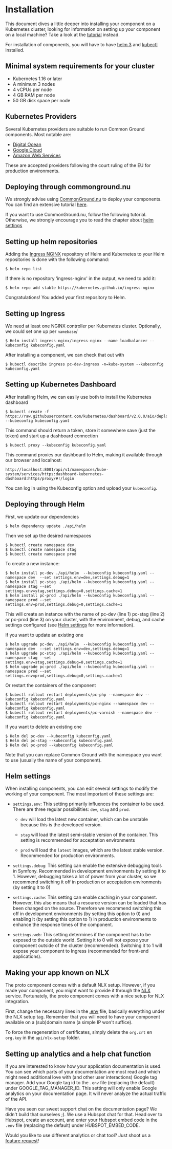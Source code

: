 # Installation
This document dives a little deeper into installing your component on a Kubernetes cluster, looking for information on setting up your component on a local machine? Take a look at the [tutorial](TUTORIAL.md) instead. 

For installation of components, you will have to have [helm 3](https://helm.sh) and [kubectl](https://kubernetes.io/docs/tasks/tools/install-kubectl/) installed.

## Minimal system requirements for your cluster
- Kubernetes 1.16 or later
- A minimum 3 nodes
- 4 vCPUs per node
- 4 GB RAM per node
- 50 GB disk space per node

## Kubernetes Providers
Several Kubernetes providers are suitable to run Common Ground components. Most notable are:

- [Digital Ocean](https://digitalocean.com)
- [Google Cloud](https://cloud.google.com)
- [Amazon Web Services](https://aws.amazon.com)

These are accepted providers following the court ruling of the EU for production environments.

## Deploying through commonground.nu

We strongly advise using [CommonGround.nu](https://commonground.nu) to deploy your components. You can find an extensive tutorial [here]().

If you want to use CommonGround.nu, follow the following tutorial. Otherwise, we strongly encourage you to read the chapter about [helm settings](INSTALLATION.md#Helm-settings)

## Setting up helm repositories

Adding the [Ingress NGINX](https://kubernetes.github.io/ingress-nginx/) repository of Helm and Kubernetes to your Helm repositories is done with  the following command:
```CLI
$ helm repo list
```

If there is no repository 'ingress-nginx' in the output, we need to add it:

```CLI
$ helm repo add stable https://kubernetes.github.io/ingress-nginx
```

Congratulations! You added your first repository to Helm.

## Setting up Ingress
We need at least one NGINX controller per Kubernetes cluster. Optionally, we could set one up per `namebase`/

```CLI
$ Helm install ingress-nginx/ingress-nginx --name loadbalancer --kubeconfig kubeconfig.yaml
```

After installing a component, we can check that out with 

```CLI
$ kubectl describe ingress pc-dev-ingress -n=kube-system --kubeconfig kubeconfig.yaml
```

## Setting up Kubernetes Dashboard
After installing Helm, we can easily use both to install the Kubernetes dashboard

```CLI
$ kubectl create -f https://raw.githubusercontent.com/kubernetes/dashboard/v2.0.0/aio/deploy/recommended.yaml --kubeconfig kubeconfig.yaml
```

This command should return a token, store it somewhere save (just the token) and start up a dashboard connection

```CLI
$ kubectl proxy --kubeconfig kubeconfig.yaml
```

This command proxies our dashboard to Helm, making it available through our browser and localhost:

```CLI
http://localhost:8001/api/v1/namespaces/kube-system/services/https:dashboard-kubernetes-dashboard:https/proxy/#!/login
```

You can log in using the Kubeconfig option and upload your `kubeconfig`.

## Deploying through Helm

First, we update our dependencies

```CLI
$ helm dependency update ./api/helm
```
Then we  set up the desired namespaces

```CLI
$ kubectl create namespace dev
$ kubectl create namespace stag
$ kubectl create namespace prod
```

To create a new instance:

```CLI
$ helm install pc-dev ./api/helm  --kubeconfig kubeconfig.yaml --namespace dev  --set settings.env=dev,settings.debug=1
$ helm install pc-stag ./api/helm --kubeconfig kubeconfig.yaml --namespace stag --set settings.env=stag,settings.debug=0,settings.cache=1
$ helm install pc-prod ./api/helm --kubeconfig kubeconfig.yaml --namespace prod --set settings.env=prod,settings.debug=0,settings.cache=1
```
This will create an instance with the name of pc-dev (line 1) pc-stag (line 2) or pc-prod (line 3) on your cluster, with the environment, debug, and cache settings configured (see [Helm settings](INSTALLATION.md#helm-settings) for more information). 

If you want to update an existing one

```CLI
$ helm upgrade pc-dev ./api/helm  --kubeconfig kubeconfig.yaml --namespace dev  --set settings.env=dev,settings.debug=1
$ helm upgrade pc-stag ./api/helm --kubeconfig kubeconfig.yaml --namespace stag --set settings.env=stag,settings.debug=0,settings.cache=1
$ helm upgrade pc-prod ./api/helm --kubeconfig kubeconfig.yaml --namespace prod --set settings.env=prod,settings.debug=0,settings.cache=1
```

Or restart the containers of the component

```CLI
$ kubectl rollout restart deployments/pc-php --namespace dev --kubeconfig kubeconfig.yaml
$ kubectl rollout restart deployments/pc-nginx --namespace dev --kubeconfig kubeconfig.yaml
$ kubectl rollout restart deployments/pc-varnish --namespace dev --kubeconfig kubeconfig.yaml
``` 

If you want to delete an existing one
```CLI
$ Helm del pc-dev --kubeconfig kubeconfig.yaml
$ Helm del pc-stag --kubeconfig kubeconfig.yaml
$ Helm del pc-prod --kubeconfig kubeconfig.yaml
```

Note that you can replace Common Ground with the namespace you want to use (usually the name of your component).

## Helm settings
When installing components, you can edit several settings to modify the working of your component. The most important of these settings are:

- ```settings.env```: This setting primarily influences the container to be used. There are three regular possibilities: ```dev```, ```stag``` and ```prod```. 

   - ```dev``` will load the latest new container, which can be unstable because this is the developed version.

   - ```stag``` will load the latest semi-stable version of the container. This setting is recommended for acceptation environments

   - ```prod``` will load the ```latest``` images, which are the latest stable version. Recommended for production environments.
 
- ```settings.debug```: This setting can enable the extensive debugging tools in Symfony. Recommended in development environments by setting it to 1. However, debugging takes a lot of power from your cluster, so we recommend switching it off in production or acceptation environments (by setting it to 0)

- ```settings.cache```: This setting can enable caching in your component. However, this also means that a resource version can be loaded that has been changed on the source. Therefore we recommend switching this off in development environments (by setting this option to 0) and enabling it (by setting this option to 1) in production environments to enhance the response times of the component.

- ```settings.web```: This setting determines if the component has to be exposed to the outside world. Setting it to 0 will not expose your component outside of the cluster (recommended). Switching it to 1 will expose your component to Ingress (recommended for front-end applications).

## Making your app known on NLX
The proto component comes with a default NLX setup. However, if you made your component, you might want to provide it through the [NLX](https://www.nlx.io/) service. Fortunately, the proto component comes with a nice setup for NLX integration.

First, change the necessary lines in the [.env](.env) file, basically everything under the NLX setup tag. Remember that you will need to have your component available on a (sub)domain name (a simple IP won't suffice).

To force the regeneration of certificates, simply delete the `org.crt` en `org.key` in the `api/nlx-setup` folder.


## Setting up analytics and a help chat function

If you are interested to know how your application documentation is used. You can see which parts of your documentation are most read and which might need additional love with (and other user interactions) Google tag manager. Add your Google tag id to the `.env` file (replacing the default) under GOOGLE_TAG_MANAGER_ID. This setting will only enable Google analytics on your documentation page. It will never analyze the actual traffic of the API.

Have you seen our sweet support chat on the documentation page? We didn't build that ourselves ;). We use a Hubspot chat for that. Head over to Hubspot, create an account, and enter your Hubspot embed code in the `.env` file (replacing the default) under HUBSPOT_EMBED_CODE.

Would you like to use different analytics or chat tool? Just shoot us a [feature request](https://github.com/ConductionNL/commonground-component/issues/new?assignees=&labels=&template=feature_request.md&title=New%20Analytics%20or%20Chat%20provider)!  
